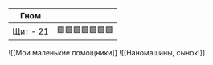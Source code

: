 | Гном   |     |  
| ------------ | --- | 
| Щит - 21 | 🟩🟩🟩🟩🟩🟩🟩  | 


![[Мои маленькие помощники]]
![[Наномашины, сынок!]]
